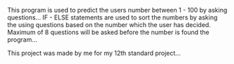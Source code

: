 This program is used to predict the users number between 1 - 100 by asking questions...
IF - ELSE statements are used to sort the numbers by asking the using questions based on the number which the user has decided.
Maximum of 8 questions will be asked before the number is found the program...

This project was made by me for my 12th standard project...
